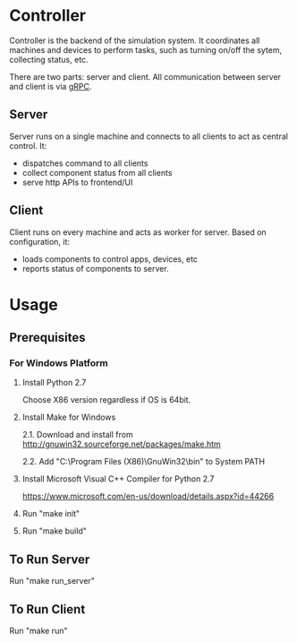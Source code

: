 # Controller

Controller is the backend of the simulation system. It coordinates all machines
and devices to perform tasks, such as turning on/off the sytem, collecting
status, etc.

There are two parts: server and client. All communication between server and
client is via [gRPC](https://github.com/grpc/grpc).

## Server

Server runs on a single machine and connects to all clients to act as central
control. It:

*   dispatches command to all clients
*   collect component status from all clients
*   serve http APIs to frontend/UI

## Client

Client runs on every machine and acts as worker for server. Based on
configuration, it:

*   loads components to control apps, devices, etc
*   reports status of components to server.

# Usage

## Prerequisites

### For Windows Platform

1.  Install Python 2.7

    Choose X86 version regardless if OS is 64bit.

2.  Install Make for Windows

    2.1. Download and install from
    http://gnuwin32.sourceforge.net/packages/make.htm

    2.2. Add "C:\Program Files (X86)\GnuWin32\bin" to System PATH

3.  Install Microsoft Visual C++ Compiler for Python 2.7

    https://www.microsoft.com/en-us/download/details.aspx?id=44266

4.  Run "make init"

5.  Run "make build"

## To Run Server

Run "make run_server"

## To Run Client

Run "make run"
